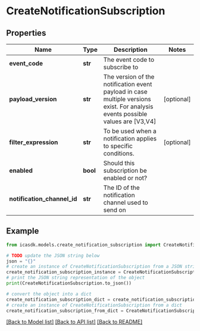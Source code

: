 # CreateNotificationSubscription


## Properties

Name | Type | Description | Notes
------------ | ------------- | ------------- | -------------
**event_code** | **str** | The event code to subscribe to | 
**payload_version** | **str** | The version of the notification event payload in case multiple versions exist. For analysis events possible values are [V3,V4] | [optional] 
**filter_expression** | **str** | To be used when a notification applies to specific conditions. | [optional] 
**enabled** | **bool** | Should this subscription be enabled or not? | 
**notification_channel_id** | **str** | The ID of the notification channel used to send on | 

## Example

```python
from icasdk.models.create_notification_subscription import CreateNotificationSubscription

# TODO update the JSON string below
json = "{}"
# create an instance of CreateNotificationSubscription from a JSON string
create_notification_subscription_instance = CreateNotificationSubscription.from_json(json)
# print the JSON string representation of the object
print(CreateNotificationSubscription.to_json())

# convert the object into a dict
create_notification_subscription_dict = create_notification_subscription_instance.to_dict()
# create an instance of CreateNotificationSubscription from a dict
create_notification_subscription_from_dict = CreateNotificationSubscription.from_dict(create_notification_subscription_dict)
```
[[Back to Model list]](../README.md#documentation-for-models) [[Back to API list]](../README.md#documentation-for-api-endpoints) [[Back to README]](../README.md)


